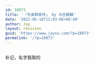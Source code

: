 ```yaml
---
id: 18073
title: '「冬奥群英传」 by 乌合麒麟'
date: '2022-05-18T12:03:06+08:00'
author: Jay
layout: revision
guid: 'https://www.jayxu.com/?p=18073'
permalink: '/?p=18073'
---
```


<!-- wp:image {"id":18068,"sizeSlug":"large","linkDestination":"attachment"} -->
<figure class="wp-block-image size-large"><a href="https://www.jayxu.com/2022/05/18/18067/%e5%86%ac%e5%a5%a5%e7%be%a4%e8%8b%b1%e4%bc%a0"><img src="https://www.jayxu.com/log/wp-content/uploads/2022/05/冬奥群英传-1280x606.jpg" alt="" class="wp-image-18068"/></a></figure>
<!-- /wp:image -->

<!-- wp:paragraph -->
<p>补记，名字我取的</p>
<!-- /wp:paragraph -->